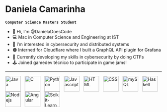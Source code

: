 # Daniela Camarinha

**`Computer Science Masters Student`**
- 👋 Hi, I’m @DanielaDoesCode
- :computer: Msc in Computer Science and Engineering at IST
- 👀 I’m interested in cybersecurity and distributed systems
- 🟠 Interned for Cloudflare where I built a GraphQL API plugin for Grafana
- 🐼 Currently developing my skills in cybersecurity by doing CTFs
- 🕹 Joined gamedev técnico to participate in game jams!
---
<img align= "left" alt="Java" width="50px" style="padding-right:10px;" src="https://cdn.jsdelivr.net/gh/devicons/devicon/icons/java/java-original.svg"/>
<img align= "left" alt="C" width="50px" style="padding-right:10px;" src="https://cdn.jsdelivr.net/gh/devicons/devicon/icons/c/c-original.svg"/>
<img align= "left" alt="Python" width="50px" style="padding-right:10px;" src="https://cdn.jsdelivr.net/gh/devicons/devicon/icons/python/python-original.svg"/>
<img align= "left" alt="Javascript" width="50px" style="padding-right:10px;" src="https://cdn.jsdelivr.net/gh/devicons/devicon/icons/javascript/javascript-original.svg"/>
<img align= "left" alt="HTML" width="50px" style="padding-right:10px;" src="https://cdn.jsdelivr.net/gh/devicons/devicon/icons/html5/html5-original.svg"/>
<img align= "left" alt="CSS" width="50px" style="padding-right:10px;" src="https://cdn.jsdelivr.net/gh/devicons/devicon/icons/css3/css3-original.svg"/>
<img align= "left" alt="mySQL" width="50px" style="padding-right:10px;" src="https://cdn.jsdelivr.net/gh/devicons/devicon/icons/mysql/mysql-original.svg"/>
<img align= "left" alt="Haskell" width="50px" style="padding-right:10px;" src="https://cdn.jsdelivr.net/gh/devicons/devicon/icons/haskell/haskell-original.svg"/>
<img align= "left" alt="Nodejs" width="50px" style="padding-right:10px;" src="https://cdn.jsdelivr.net/gh/devicons/devicon/icons/nodejs/nodejs-original.svg"/>
<img align= "left" alt="Angular" width="50px" style="padding-right:10px;" src="https://cdn.jsdelivr.net/gh/devicons/devicon/icons/angular/angular-original.svg"/>
<img align= "left" alt="Scikit-Learn" width="50px" style="padding-right:10px;" src="https://cdn.jsdelivr.net/gh/devicons/devicon/icons/scikitlearn/scikitlearn-original.svg"/>
